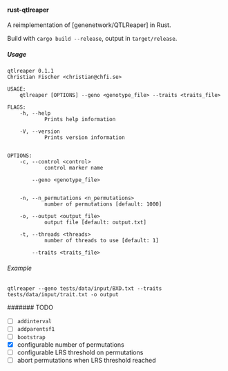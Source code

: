 #### rust-qtlreaper


A reimplementation of [genenetwork/QTLReaper] in Rust.

Build with `cargo build --release`, output in `target/release`.

##### Usage

```
qtlreaper 0.1.1
Christian Fischer <christian@chfi.se>

USAGE:
    qtlreaper [OPTIONS] --geno <genotype_file> --traits <traits_file>

FLAGS:
    -h, --help
            Prints help information

    -V, --version
            Prints version information


OPTIONS:
    -c, --control <control>
            control marker name

        --geno <genotype_file>


    -n, --n_permutations <n_permutations>
            number of permutations [default: 1000]

    -o, --output <output_file>
            output file [default: output.txt]

    -t, --threads <threads>
            number of threads to use [default: 1]

        --traits <traits_file>
```


###### Example

```
qtlreaper --geno tests/data/input/BXD.txt --traits tests/data/input/trait.txt -o output
```


####### TODO

- [ ] `addinterval`
- [ ] `addparentsf1`
- [ ] `bootstrap`
- [X] configurable number of permutations
- [ ] configurable LRS threshold on permutations
- [ ] abort permutations when LRS threshold reached
